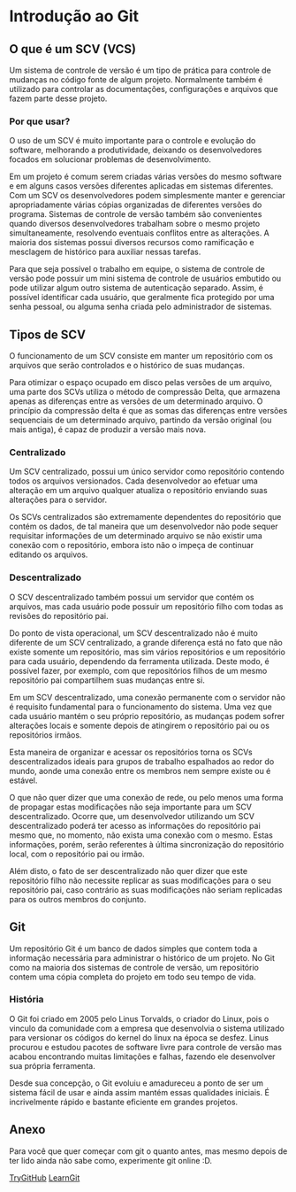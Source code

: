 # Introdução ao Git

## O que é um SCV (VCS)

Um sistema de controle de versão é um tipo de prática para controle de mudanças no código fonte de algum projeto. Normalmente também é utilizado para controlar as documentações, configurações e arquivos que fazem parte desse projeto.


### Por que usar?

O uso de um SCV é muito importante para o controle e evolução do software, melhorando a produtividade, deixando os desenvolvedores focados em solucionar problemas de desenvolvimento.

Em um projeto é comum serem criadas várias versões do mesmo software e em alguns casos versões diferentes aplicadas em sistemas diferentes. Com um SCV os desenvolvedores podem simplesmente manter e gerenciar apropriadamente várias cópias organizadas de diferentes versões do programa.
 
Sistemas de controle de versão também são convenientes quando diversos desenvolvedores trabalham sobre o mesmo projeto simultaneamente, resolvendo eventuais conflitos entre as alterações. A maioria dos sistemas possui diversos recursos como ramificação e mesclagem de histórico para auxiliar nessas tarefas.

Para que seja possível o trabalho em equipe, o sistema de controle de versão pode possuir um mini sistema de controle de usuários embutido ou pode utilizar algum outro sistema de autenticação separado. Assim, é possível identificar cada usuário, que geralmente fica protegido por uma senha pessoal, ou alguma senha criada pelo administrador de sistemas.


## Tipos de SCV

O funcionamento de um SCV consiste em manter um repositório com os arquivos que serão controlados e o histórico de suas mudanças.

Para otimizar o espaço ocupado em disco pelas versões de um arquivo, uma parte dos SCVs utiliza o método de compressão Delta, que armazena apenas as diferenças entre as versões de um determinado arquivo. O princípio da compressão delta é que as somas das diferenças entre versões sequenciais de um determinado arquivo, partindo da versão original (ou mais antiga), é capaz de produzir a versão mais nova.


### Centralizado

Um SCV centralizado, possui um único servidor como repositório contendo todos os arquivos versionados. Cada desenvolvedor ao efetuar uma alteração em um arquivo qualquer atualiza o repositório enviando suas alterações para o servidor.

Os SCVs centralizados são extremamente dependentes do repositório que contém os dados, de tal maneira que um desenvolvedor não pode sequer requisitar informações de um determinado arquivo se não existir uma conexão com o repositório, embora isto não o impeça de continuar editando os arquivos.

### Descentralizado

O SCV descentralizado também possui um servidor que contém os arquivos, mas cada usuário pode possuir um repositório filho com todas as revisões do repositório pai.

Do ponto de vista operacional, um SCV descentralizado não é muito diferente de um SCV centralizado, a grande diferença está no fato que não existe somente um repositório, mas sim vários repositórios e um repositório para cada usuário, dependendo da ferramenta utilizada. Deste modo, é possível fazer, por exemplo, com que repositórios filhos de um mesmo repositório pai compartilhem suas mudanças entre si.

Em um SCV descentralizado, uma conexão permanente com o servidor não é requisito fundamental para
o funcionamento do sistema. Uma vez que cada usuário mantém o seu próprio repositório, as mudanças podem sofrer alterações locais e somente depois de atingirem o repositório pai ou os repositórios irmãos.

Esta maneira de organizar e acessar os repositórios torna os SCVs descentralizados ideais para grupos de trabalho espalhados ao redor do mundo, aonde uma conexão entre os membros nem sempre existe ou é estável.

O que não quer dizer que uma conexão de rede, ou pelo menos uma forma de propagar estas modificações não seja importante para um SCV descentralizado. Ocorre que, um desenvolvedor utilizando um SCV descentralizado poderá ter acesso as informações do repositório pai mesmo que, no momento, não exista uma conexão com o mesmo. Estas informações, porém, serão referentes à última sincronização do repositório local, com o repositório pai ou irmão.

Além disto, o fato de ser descentralizado não quer dizer que este repositório filho não necessite replicar as suas modificações para o seu repositório pai, caso contrário as suas modificações não seriam replicadas para os outros membros do conjunto.

## Git

Um repositório Git é um banco de dados simples que contem toda a informação necessária para administrar o histórico de um projeto. No Git como na maioria dos sistemas de controle de versão, um repositório contem uma cópia completa do projeto em todo seu tempo de vida.


### História

O Git foi criado em 2005 pelo Linus Torvalds, o criador do Linux, pois o vinculo da comunidade com a empresa que desenvolvia o sistema utilizado para versionar os códigos do kernel do linux na época se desfez. Linus procurou e estudou pacotes de software livre para controle de versão mas acabou encontrando muitas limitações e falhas, fazendo ele desenvolver sua própria ferramenta.

Desde sua concepção, o Git evoluiu e amadureceu a ponto de ser um sistema fácil de usar e ainda assim mantém essas qualidades iniciais. É incrivelmente rápido e bastante eficiente em grandes projetos.

## Anexo

Para você que quer começar com git o quanto antes, mas mesmo depois de ter lido ainda não sabe como, experimente git online :D.

[TryGitHub](https://try.github.io/)
[LearnGit](http://pcottle.github.io/learnGitBranching/)
